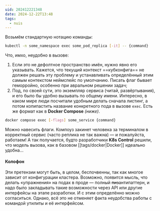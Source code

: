 ```yaml
---
uid: 202412221348
date: 2024-12-22T13:48
tags:
  - nuis
---
```


Возьмём стандартную нотацию команды:

```bash
kubectl -n some_namespace exec some_pod_replica [-it] -- {command}
```

Что, имхо, неудобно в вызове:

1. Если это не дефолтное пространство имён, нужно явно его указывать. Кажется, что текущий контекст ==кубконфига== не должен решать эту проблему и устанавливать определённый этим самым контекстом неймспейс по умолчанию. Писать флаг бывает геморройно, особенно при авральном решении задач;
2. Под, по своей сути, это экземпляр сервиса (читай, развёртывания), и его было бы удобно вызывать по общему имени. Интересно, в каком мире люди посчитали удобным делать сначала листинг, а потом копипастить название конкретного пода в вызове `exec`. Есть же формат как в **Docker Compose** *(ниже)*.

```bash
docker compose exec [-flags] some_service {command}
```

Можно навесить флаги. Компоуз закинет человека за терминалом в корректный сервис (часто реплика не так важна) — и пожалуйста, работаем! А так получается, будто разработчики **K8s Control** решили, что модель вызова, как в базовом [[tags/docker|Docker]] идеально удобна...

#### Колофон

Эти претензии могут быть, в целом, беспочвенны, так как многое зависит от конфигурации кластера. Возможно, появится мысль, что делать «упражнения» на подах в проде — полный ~~пиз~~антипаттерн, и надо было закладывать такие возможности через API или другие интерфейсы на этапе разработки. И с этим определённо можно согласиться. Однако, всё это не отменяет факта неудобства работы с командой утилиты и её интерфейсом.
